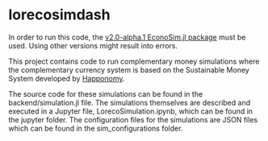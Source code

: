 # lorecosimdash

In order to run this code, the [v2.0-alpha.1 EconoSim.jl package](https://github.com/HapponomyOrg/EconoSim.jl/releases/tag/v2.0-alpha.1) must be used. Using other versions might result into errors.

This project contains code to run complementary money simulations where the complementary currency system is based on the Sustainable Money System developed by [Happonomy](http://happonomy.org).

The source code for these simulations can be found in the backend/simulation.jl file.
The simulations themselves are described and executed in a Jupyter file, LorecoSimulation.ipynb, which can be found in the jupyter folder.
The configuration files for the simulations are JSON files which can be found in the sim_configurations folder.
